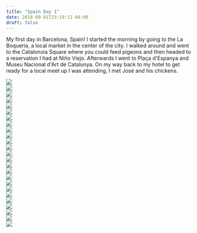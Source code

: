 ```yaml
---
title: "Spain Day 1"
date: 2018-09-01T23:19:11-04:00
draft: false
---
```

<link href="/styles/common.css" rel="stylesheet">

<div class="content-shadow-container center-title-container">
    <p>My first day in Barcelona, Spain! I started the morning by going to the La Boqueria, a local market in the center of the city. I walked around and went to the Catalonoia Square where you could feed pigeons and then headed to a reservation I had at Niño Viejo. Afterwards I went to Plaça d'Espanya and Museu Nacional d'Art de Catalunya. On my way back to my hotel to get ready for a local meet up I was attending, I met José and his chickens.</p>
</div>

<div class="content-shadow-container">
    <img src="https://imagizer.imageshack.com/v2/640x480q90/924/slA5iV.jpg"/>
</div>

<div class="content-shadow-container">
    <img src="https://imagizer.imageshack.com/v2/640x480q90/921/qYWV8u.jpg"/>
</div>

<div class="content-shadow-container">
    <img src="https://imagizer.imageshack.com/v2/640x480q90/924/z8F6P0.jpg"/>
</div>

<div class="content-shadow-container">
    <img src="https://imagizer.imageshack.com/v2/640x480q90/924/jhQEu6.jpg"/>
</div>

<div class="content-shadow-container">
    <img src="https://imagizer.imageshack.com/v2/640x480q90/924/UhWTHU.jpg"/>
</div>

<div class="content-shadow-container">
    <img src="https://imagizer.imageshack.com/v2/640x480q90/921/6geaEN.jpg"/>
</div>

<div class="content-shadow-container">
    <img src="https://imagizer.imageshack.com/v2/640x480q90/924/1ZuANh.jpg"/>
</div>

<div class="content-shadow-container">
    <img src="https://imagizer.imageshack.com/v2/640x480q90/924/qEawvz.jpg"/>
</div>

<div class="content-shadow-container">
    <img src="https://imagizer.imageshack.com/v2/640x480q90/923/qqejHz.jpg"/>
</div>

<div class="content-shadow-container">
    <img src="https://imagizer.imageshack.com/v2/640x480q90/923/aM21Qg.jpg"/>
</div>

<div class="content-shadow-container">
    <img src="https://imagizer.imageshack.com/v2/640x480q90/924/VxdChR.jpg"/>
</div>

<div class="content-shadow-container">
    <img src="https://imagizer.imageshack.com/v2/640x480q90/923/0aHqsO.jpg"/>
</div>

<div class="content-shadow-container">
    <img src="https://imagizer.imageshack.com/v2/640x480q90/923/SHUk9d.jpg"/>
</div>

<div class="content-shadow-container">
    <img src="https://imagizer.imageshack.com/v2/640x480q90/923/bt7TcA.jpg"/>
</div>

<div class="content-shadow-container">
    <img src="https://imagizer.imageshack.com/v2/640x480q90/923/0faUR2.jpg"/>
</div>

<div class="content-shadow-container">
    <img src="https://imagizer.imageshack.com/v2/640x480q90/923/XwT89e.jpg"/>
</div>

<div class="content-shadow-container">
    <img src="https://imagizer.imageshack.com/v2/640x480q90/921/0VBsCs.jpg"/>
</div>

<div class="content-shadow-container">
    <img src="https://imagizer.imageshack.com/v2/640x480q90/921/zFaL02.jpg"/>
</div>

<div class="content-shadow-container">
    <img src="https://imagizer.imageshack.com/v2/640x480q90/921/iKfMb8.jpg"/>
</div>

<div class="content-shadow-container">
    <img src="https://imagizer.imageshack.com/v2/640x480q90/924/SLk8uz.jpg"/>
</div>

<div class="content-shadow-container">
    <img src="https://imagizer.imageshack.com/v2/640x480q90/921/Exz06c.jpg"/>
</div>

<div class="content-shadow-container">
    <img src="https://imagizer.imageshack.com/v2/640x480q90/924/qjNL1J.jpg"/>
</div>

<div class="content-shadow-container">
    <img src="https://imagizer.imageshack.com/v2/640x480q90/922/GUNzyF.jpg"/>
</div>

<div class="content-shadow-container">
    <img src="https://imagizer.imageshack.com/v2/640x480q90/922/zI4Oo8.jpg"/>
</div>

<div class="content-shadow-container">
    <img src="https://imagizer.imageshack.com/v2/640x480q90/921/oj3bPX.jpg"/>
</div>